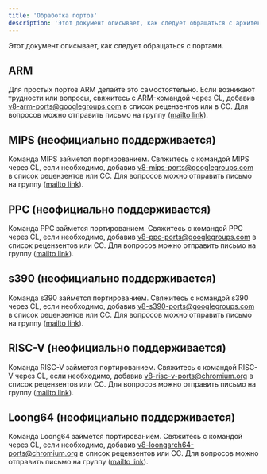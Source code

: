 ```yaml
---
title: 'Обработка портов'
description: 'Этот документ описывает, как следует обращаться с архитектурно-специфическими портами V8.'
---
```

Этот документ описывает, как следует обращаться с портами.

## ARM

Для простых портов ARM делайте это самостоятельно. Если возникают трудности или вопросы, свяжитесь с ARM-командой через CL, добавив [v8-arm-ports@googlegroups.com](mailto:v8-arm-ports@googlegroups.com) в список рецензентов или в CC. Для вопросов можно отправить письмо на группу ([mailto link](mailto:v8-arm-ports@googlegroups.com)).

## MIPS (неофициально поддерживается)

Команда MIPS займется портированием. Свяжитесь с командой MIPS через CL, если необходимо, добавив [v8-mips-ports@googlegroups.com](mailto:v8-mips-ports@googlegroups.com) в список рецензентов или CC. Для вопросов можно отправить письмо на группу ([mailto link](mailto:v8-mips-ports@googlegroups.com)).

## PPC (неофициально поддерживается)

Команда PPC займется портированием. Свяжитесь с командой PPC через CL, если необходимо, добавив [v8-ppc-ports@googlegroups.com](mailto:v8-ppc-ports@googlegroups.com) в список рецензентов или CC. Для вопросов можно отправить письмо на группу ([mailto link](mailto:v8-ppc-ports@googlegroups.com)).

## s390 (неофициально поддерживается)

Команда s390 займется портированием. Свяжитесь с командой s390 через CL, если необходимо, добавив [v8-s390-ports@googlegroups.com](mailto:v8-s390-ports@googlegroups.com) в список рецензентов или CC. Для вопросов можно отправить письмо на группу ([mailto link](mailto:v8-s390-ports@googlegroups.com)).

## RISC-V (неофициально поддерживается)

Команда RISC-V займется портированием. Свяжитесь с командой RISC-V через CL, если необходимо, добавив [v8-risc-v-ports@chromium.org](mailto:v8-risc-v-ports@chromium.org) в список рецензентов или CC. Для вопросов можно отправить письмо на группу ([mailto link](mailto:v8-risc-v-ports@chromium.org)).

## Loong64 (неофициально поддерживается)

Команда Loong64 займется портированием. Свяжитесь с командой через CL, если необходимо, добавив [v8-loongarch64-ports@chromium.org](mailto:v8-loongarch64-ports@chromium.org) в список рецензентов или CC. Для вопросов можно отправить письмо на группу ([mailto link](mailto:v8-loongarch64-ports@chromium.org)).
